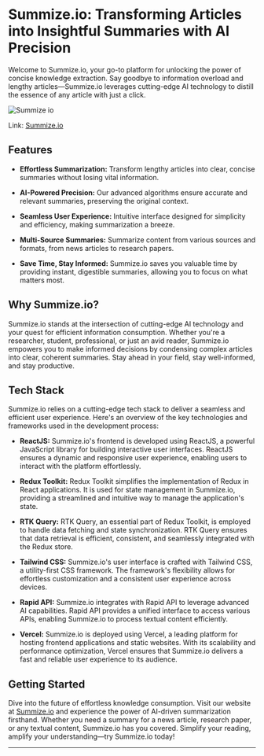 # Summize.io: Transforming Articles into Insightful Summaries with AI Precision

Welcome to Summize.io, your go-to platform for unlocking the power of concise knowledge extraction. Say goodbye to information overload and lengthy articles—Summize.io leverages cutting-edge AI technology to distill the essence of any article with just a click.


![Summize io](https://github.com/ShubhamSharma3901/Summize.io/assets/139959222/4104f86f-8254-41fb-8e58-d28444b9facf)

Link: [Summize.io](https://summize-io.vercel.app/)

## Features

- **Effortless Summarization:** Transform lengthy articles into clear, concise summaries without losing vital information.
  
- **AI-Powered Precision:** Our advanced algorithms ensure accurate and relevant summaries, preserving the original context.
  
- **Seamless User Experience:** Intuitive interface designed for simplicity and efficiency, making summarization a breeze.
  
- **Multi-Source Summaries:** Summarize content from various sources and formats, from news articles to research papers.
  
- **Save Time, Stay Informed:** Summize.io saves you valuable time by providing instant, digestible summaries, allowing you to focus on what matters most.

## Why Summize.io?

Summize.io stands at the intersection of cutting-edge AI technology and your quest for efficient information consumption. Whether you're a researcher, student, professional, or just an avid reader, Summize.io empowers you to make informed decisions by condensing complex articles into clear, coherent summaries. Stay ahead in your field, stay well-informed, and stay productive.

## Tech Stack

Summize.io relies on a cutting-edge tech stack to deliver a seamless and efficient user experience. Here's an overview of the key technologies and frameworks used in the development process:

- **ReactJS:** Summize.io's frontend is developed using ReactJS, a powerful JavaScript library for building interactive user interfaces. ReactJS ensures a dynamic and responsive user experience, enabling users to interact with the platform effortlessly.

- **Redux Toolkit:** Redux Toolkit simplifies the implementation of Redux in React applications. It is used for state management in Summize.io, providing a streamlined and intuitive way to manage the application's state. 

- **RTK Query:** RTK Query, an essential part of Redux Toolkit, is employed to handle data fetching and state synchronization. RTK Query ensures that data retrieval is efficient, consistent, and seamlessly integrated with the Redux store.

- **Tailwind CSS:** Summize.io's user interface is crafted with Tailwind CSS, a utility-first CSS framework.  The framework's flexibility allows for effortless customization and a consistent user experience across devices.

- **Rapid API:** Summize.io integrates with Rapid API to leverage advanced AI capabilities. Rapid API provides a unified interface to access various APIs, enabling Summize.io to process textual content efficiently.

- **Vercel:** Summize.io is deployed using Vercel, a leading platform for hosting frontend applications and static websites. With its scalability and performance optimization, Vercel ensures that Summize.io delivers a fast and reliable user experience to its audience.

## Getting Started

Dive into the future of effortless knowledge consumption. Visit our website at [Summize.io](https://summize-io.vercel.app/) and experience the power of AI-driven summarization firsthand. Whether you need a summary for a news article, research paper, or any textual content, Summize.io has you covered. Simplify your reading, amplify your understanding—try Summize.io today!

---

